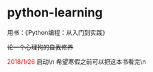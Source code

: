 # python-learning
用书：《Python编程：从入门到实践》

<del>论一个心理狗的自我修养</del>

<font color="red">2018/1/26</font>
启动\n
希望寒假之前可以把这本书看完\n

